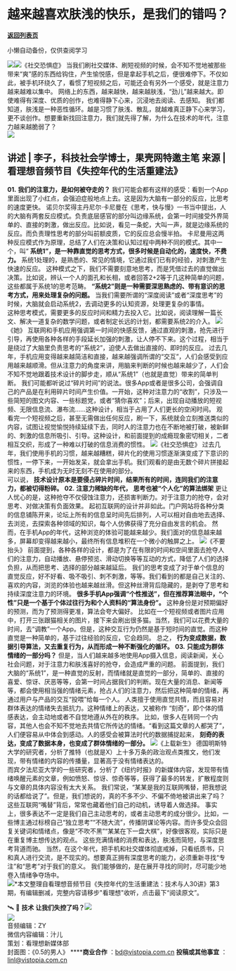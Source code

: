 # 越来越喜欢肤浅的快乐，是我们的错吗？

[**返回列表页**](/gzh/看理想)

小懒自动备份，仅供查阅学习

![](https://mmbiz.qpic.cn/mmbiz_png/aP7vrTpXJxRA0ViaNRqia18YGj5LgX4VSibTFXfBlkXZakYUA8yBkEQYYmpmDmxH0IZyeY4oUcOiabiaj1PywxF6StQ/640?wx_fmt=png)![](https://mmbiz.qpic.cn/mmbiz_png/aP7vrTpXJxRgkpRz9lqow8c5D38Qgw8kapKsbsW81gXTyJ2pAo2CuJB1epL4nxLfOViaHHBvTv2D64Z1Ib6IyVg/640?wx_fmt=png&from;=appmsg)《社交恐惧症》
当我们刷社交媒体、刷短视频的时候，会不知不觉地被那些带来“爽”感的东西给钩住，产生愉悦感，但是拿起手机之后，便很难停下。不仅如此，被手机环绕久了，看惯了短视频之后，可能还会有另外一个感受，就是注意力越来越难以集中。
网络上的东西，越来越快，越来越肤浅，“劲儿”越来越大。即使难得有深度、优质的创作，也难得静下心来，沉浸地去阅读、去感知。
我们都知道，肤浅是一种恶性循环。越是习惯了肤浅、散乱，就越难真正静下心来学习，更不谈创作。想要重新找回注意力，我们就先得了解，为什么在技术的年代，注意力越来越脆弱了？  
![](https://mmbiz.qpic.cn/mmbiz_png/aP7vrTpXJxRA0ViaNRqia18YGj5LgX4VSibyicaNpfZMjSJFGHr85glQV0UvxPDGJ30TMHYUPnUHgbYyqpCwF83EGw/640?wx_fmt=png)  

##  **讲述** | 李子，科技社会学博士，果壳网特邀主笔 **来源** | 看理想音频节目《失控年代的生活重建法》  

 **01.** **我们的注意力，是如何被夺走的？**
我们可能会都有这样的感受：看到一个App里面出现了小红点，会强迫症般地点上去。这是因为大脑有一部分的反应，比思考的速度更快。
诺贝尔奖得主丹尼尔·卡尼曼在《思考，快与慢》一书当中提出，人的大脑有两套反应模式。负责底层感官的部分叫边缘系统，会第一时间接受外界简单的、直接的刺激，做出反应。比如说，看见一条蛇，大叫一声，就是边缘系统的反应。而负责理性思考的部分叫前额皮质，它的反应总会慢半拍。
卡尼曼用这两种反应模式作为原理，总结了人们在决策和认知过程中两种不同的模式。其中一个，叫“
**系统1”，是一种靠直觉的思考方式，很多时候是自动化的，速度快，不费力。**
系统1处理的，是熟悉的、常见的情境，它通过我们已有的经验，对刺激产生快速的反应。
这种模式之下，我们不需要刻意地思考，而是凭借过去的直觉做出决策。比如说，辨认一个人的面孔和长相，或者回答2+2等于几这种简单的问题，这些都属于系统1的思考范畴。
**“系统2”则是一种需要深思熟虑的、带有意识的思考方式，用来处理复杂的问题。**
当我们需要所谓的“深度阅读”或者“深度思考”的时候，大脑就会启动系统2，去调动更多的认知资源，处理更复杂的事情。  
这种思考模式，需要更多的反应时间和精力去投入它。比如说，阅读理解一篇长文、解决一道复杂的数学问题，或者制定长远的计划，都需要系统2的介入。
![](https://mmbiz.qpic.cn/mmbiz_png/aP7vrTpXJxRgkpRz9lqow8c5D38Qgw8kPfxr1sBDZAJlmpxpPSW0NsKMMhPp4BB1YpRf7pvfhJ1MFu7oOxpp8w/640?wx_fmt=png&from;=appmsg)《她》
互联网和手机应用强调第一时间的快感反馈，通过直观的刺激，抢先进行引导，再使用各种各样的手段延长加强的刺激，让人停不下来。这个过程，相当于是绕过了大脑里负责思考的“系统2”，迫使人去做出直接的、即时的反应。
过去几年，手机应用变得越来越简洁和直接，越来越强调所谓的“交互”，人们会感受到应用越来越顺滑。但从注意力的角度来讲，用脑来判断的时候也越来越少了，人们会不知不觉地跟着技术设计的脚步走，顺从“系统1”（也就是直觉）带来的简单判断。
我们可能都听说过“碎片时间”的说法。很多App或者是很多公司，会强调自己的产品是在利用碎片时间产生价值。一开始，这种对注意力的“收割”，只涉及一些简短的图文内容、一些标题党，或者“猜你喜欢”；后来，出现自动播放的短视频、无限信息流、瀑布流……这种设计，相当于占用了人们更长的空闲时间。
观看完一个短视频之后，甚至无需做出任何反应，刷一下，系统就会立刻推送类似的内容，试图让视觉愉悦持续延续下去，同时人的注意力也在不断地被打破，被新鲜的、刺激的信息所吸引、引导。这种设计，和前面提到的成瘾现象密切相关，二者相互交织，形成了一种难以打破的信息消费的惯性。
![](https://mmbiz.qpic.cn/mmbiz_png/aP7vrTpXJxRgkpRz9lqow8c5D38Qgw8kdPvUnHgHgABePcPv8eeiaMEJLyibbpEjal6whia12W5YkACicJemZx4c2w/640?wx_fmt=png&from;=appmsg)《社交恐惧症》
过去几年，我们使用手机的习惯，越来越糟糕，碎片化的使用习惯逐渐演变成了下意识的惯性，一停下来，一开始发呆，就会拿出手机。我们观看的是由无数个碎片拼接起来的东西，手机成为无时无刻不在使用的部分。  
可以说， **技术设计原本是要侵占碎片时间，结果所有的时间，连同我们的注意力，都被切得粉碎。** **02.** **注意力稀缺的年代，**
**思考也被“个人化”的算法绑架** 更让人忧心的是，这种抢夺不仅侵蚀注意力，还损害判断力。对于注意力的抢夺，会对思考、对做决策有负面效果。
起初互联网的设计并非如此。门户网站将各种分类的信息铺陈开来，论坛上所有的信息呈时间先后排列，人可以相对自由地去选择、去浏览，去探索各种领域的知识，每个人仿佛获得了充分自由发言的机会。
然而，在手机App的年代，这种浏览的体验可能越来越少。我们面对的信息越来越多，屏幕却变得越来越小，最终所有信息堆积在一个微小的触屏之上。
![](https://mmbiz.qpic.cn/mmbiz_png/aP7vrTpXJxRgkpRz9lqow8c5D38Qgw8kF4n8L43FPpFgvbynwmFagX7RicZTx4bFibgenDUCQOlgMRAuFm8mrQicA/640?wx_fmt=png&from;=appmsg)《不要抬头》
前面提到，各种各样的设计，都是为了在有限的时间和空间里面去抢夺人们的注意力，自动播放、悬停预览、滑动切换等等互动的方式，降低了人们的选择负担，从而把思考、选择的部分越来越延后。
我们的思考变成了对于单个信息的直觉反应，好不好看、吸不吸引、刺不刺激，等等。我们看到的都是自己关注的、喜欢的内容，浏览的体验也越来越丝滑。但这种丝滑背后隐藏的，是剥夺了思考和持续深度注意力的环境。
**很多手机App强调“个性推送”，但在推荐算法眼中，“个性”只是一个基于个体过往行为和个人资料的“算法身份”。**
这种身份是对预期偏好的预测，而为了预测得更准，算法会夸大偏好。
比如在一个短视频或者图片应用中，打开三张跟猫相关的图片，接下来会刷出很多猫。当然，我们可以花费大量的时间，去“调教”一个App。但是，这种交互行为仍然是基于短时间的直觉。而这种直觉是一种简单的，基于过往经验的反应，它会趋同。
总之， **行为变成数据，数据引导算法，又去重复行为，从而形成一种不断强化的循环。** **03.** **只能成为群体情绪的一部分吗？**
但是，当人们越来越多地使用App摄入信息，阅读新闻，关心社会问题，对于注意力和肤浅喜好的抢夺，会造成严重的问题。
前面提到，我们大脑的“系统1”，是一种直觉的反射，而情绪就是直觉的一部分，简单的、直接的喜爱、惊讶、厌恶等等，会第一时间占据我们的判断。现在大量的消息、新闻等等，都会使用相当强的情绪元素，抢占人们的注意力，然后把这种简单的情绪，再通过用户与产品的交互“投喂”给每一个人。
人类擅于使用直觉共情，而且容易对群体表达的情绪失去抵抗力。这种情绪上的表达，又被称作 “刻奇”，即个体的情感表达，会主动地或者不自觉地遵从外在的秩序。
比如，很多人在转同一个内容，其他人也会不知不觉地去共情它所传达的情绪。“看到这篇文章的人都哭了”，人们便容易从中体会到感动。人的感受会被算法时代的数据捕捉起来，
**刻奇的表达，变成了数据本身，也变成了群体情绪的一部分。**
![](https://mmbiz.qpic.cn/mmbiz_png/aP7vrTpXJxRgkpRz9lqow8c5D38Qgw8kRHib6ePhy4INRw2g4pjzPiaLWSXe10s1gYWPuYDjtnxr59kApyibMicc2g/640?wx_fmt=png&from;=appmsg)《上载新生》
德国明斯特大学的研究者，分析了推特（也就是X）上十多万条的政治观点类推文，他们发现，带有情绪的内容的传播量，显著高于没有情绪表达的。  
而宾夕法尼亚大学的一些研究者，分析了《纽约时报》的新媒体内容，发现带有情绪唤醒元素的文章，例如愤怒、惊讶、惊奇等等，获得了最多的转发，扩散程度则与文章的具体内容没有太大关系。
我们常说，“某某是我的互联网嘴替，把我想说的话都给说了”。但是，我们想说的，真的不多不少、不偏不倚地被讲出来了吗？这些互联网“嘴替”背后，常常也藏着他们自己的动机，诱导着人做选择。
事实上，很多表达不一定是我们自己主动思考的，或者主动思考的成分很少。比如，一些博主通过标榜自己“独立思考”“不随大流”，传播阴谋论等内容。而许多受众会回复关键词和情绪点，像是“不吹不黑”“某某在下一盘大棋”，好像很客观，实际只是在重复博主想传达的观点。
这些充满情绪的消费和表达，肤浅而简短，与深度思考背道而驰。
当然，在这个年代，把手机和社交媒体彻底戒掉，只看纸质书，只和真人进行交流，是不现实的。想要真正拥有深度思考的能力，必须重新寻找“专注”和“思考”对于我们的意义。
我们能够做的，是在展开寻找的同时，尽可能少地卷入情绪争夺场中。  
![](https://mmbiz.qpic.cn/mmbiz_png/aP7vrTpXJxRA0ViaNRqia18YGj5LgX4VSibCtkY28xLiaOEanibJrx7E0bWiaH8tRc0WkaCZ35VoiabPsr0urCBdAzT9Q/640?wx_fmt=other&wxfrom;=5&wx;_lazy=1&wx;_co=1&tp;=webp)*本文整理自看理想音频节目《失控年代的生活重建法：技术与人30讲》第3期，有编辑删减，完整内容请移步"看理想"收听，点击最下“阅读原文”。

  

🛰️ 📱 **技术**
**让我们失控了吗？**![](https://mmbiz.qpic.cn/mmbiz_jpg/aP7vrTpXJxRgkpRz9lqow8c5D38Qgw8kJH6m48WA99Xhv90icIlIq5UcFlXotlYy7PhlXbWYEHG6ibvkxxqKxvJg/640?wx_fmt=jpeg)  
![](https://mmbiz.qpic.cn/mmbiz_png/aP7vrTpXJxRA0ViaNRqia18YGj5LgX4VSibCtkY28xLiaOEanibJrx7E0bWiaH8tRc0WkaCZ35VoiabPsr0urCBdAzT9Q/640?wx_fmt=png)  
音频编辑：ZY  
微信内容编辑：汁儿  
策划：看理想新媒体部  
封面图：《0.5的男人》 ******商业合作** ：bd@vistopia.com.cn **投稿或其他事宜**
：linl@vistopia.com.cn

